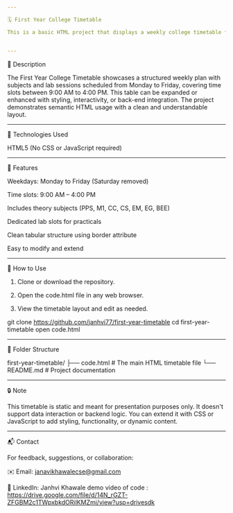 ```yaml
---

🗓️ First Year College Timetable

This is a basic HTML project that displays a weekly college timetable for first-year students. It demonstrates how to use tables in HTML to present structured data clearly and effectively. Ideal for educational purposes, static sites, or as a starter template for more advanced scheduling systems.


---
```


📌 Description

The First Year College Timetable showcases a structured weekly plan with subjects and lab sessions scheduled from Monday to Friday, covering time slots between 9:00 AM to 4:00 PM. This table can be expanded or enhanced with styling, interactivity, or back-end integration. The project demonstrates semantic HTML usage with a clean and understandable layout.


---

🔧 Technologies Used

HTML5 (No CSS or JavaScript required)



---

📄 Features

Weekdays: Monday to Friday (Saturday removed)

Time slots: 9:00 AM – 4:00 PM

Includes theory subjects (PPS, M1, CC, CS, EM, EG, BEE)

Dedicated lab slots for practicals

Clean tabular structure using border attribute

Easy to modify and extend



---

🚀 How to Use

1. Clone or download the repository.


2. Open the code.html file in any web browser.


3. View the timetable layout and edit as needed.



git clone https://github.com/janhvi77/first-year-timetable
cd first-year-timetable
open code.html


---

📁 Folder Structure

first-year-timetable/
├── code.html       # The main HTML timetable file
└── README.md       # Project documentation


---

🔒 Note

This timetable is static and meant for presentation purposes only. It doesn't support data interaction or backend logic. You can extend it with CSS or JavaScript to add styling, functionality, or dynamic content.


---

📬 Contact

For feedback, suggestions, or collaboration:

✉️ Email: janavikhawalecse@gmail.com

🔗 LinkedIn: Janhvi Khawale
demo video of code :
https://drive.google.com/file/d/14N_rGZT-ZFGBM2c1TWpxbkdORilKMZmi/view?usp=drivesdk
